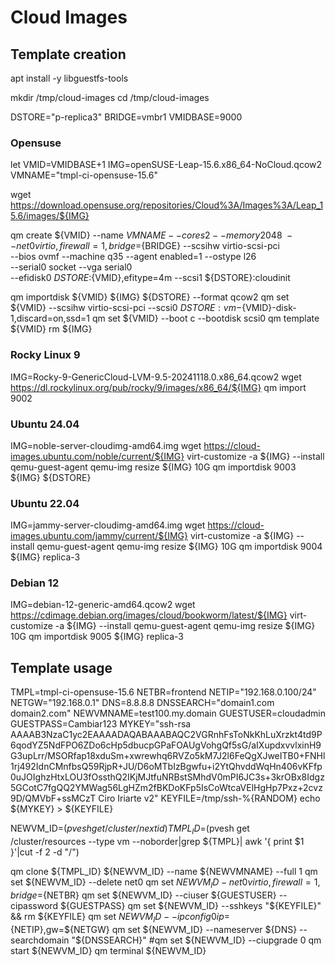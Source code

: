 # Cloud Images

## Template creation
apt install -y libguestfs-tools

mkdir /tmp/cloud-images
cd /tmp/cloud-images

DSTORE="p-replica3"
BRIDGE=vmbr1
VMIDBASE=9000

### Opensuse
let VMID=VMIDBASE+1
IMG=openSUSE-Leap-15.6.x86_64-NoCloud.qcow2
VMNAME="tmpl-ci-opensuse-15.6"

wget https://download.opensuse.org/repositories/Cloud%3A/Images%3A/Leap_15.6/images/${IMG}

qm create ${VMID} --name ${VMNAME} --cores 2 --memory 2048 \
--net0 virtio,firewall=1,bridge=${BRIDGE} --scsihw virtio-scsi-pci \
--bios ovmf --machine q35 --agent enabled=1 --ostype l26 \
--serial0 socket --vga serial0 \
--efidisk0 ${DSTORE}:${VMID},efitype=4m --scsi1 ${DSTORE}:cloudinit

qm importdisk ${VMID} ${IMG} ${DSTORE} --format qcow2
qm set ${VMID} --scsihw virtio-scsi-pci --scsi0 ${DSTORE}:vm-${VMID}-disk-1,discard=on,ssd=1
qm set ${VMID} --boot c --bootdisk scsi0
qm template ${VMID}
rm ${IMG}



### Rocky Linux 9
IMG=Rocky-9-GenericCloud-LVM-9.5-20241118.0.x86_64.qcow2
wget https://dl.rockylinux.org/pub/rocky/9/images/x86_64/${IMG}
qm import 9002

### Ubuntu 24.04
IMG=noble-server-cloudimg-amd64.img
wget https://cloud-images.ubuntu.com/noble/current/${IMG}
virt-customize -a ${IMG} --install qemu-guest-agent
qemu-img resize ${IMG} 10G
qm importdisk 9003 ${IMG} ${DSTORE}

### Ubuntu 22.04
IMG=jammy-server-cloudimg-amd64.img
wget https://cloud-images.ubuntu.com/jammy/current/${IMG}
virt-customize -a ${IMG} --install qemu-guest-agent
qemu-img resize ${IMG} 10G
qm importdisk 9004 ${IMG} replica-3

### Debian 12
IMG=debian-12-generic-amd64.qcow2
wget https://cdimage.debian.org/images/cloud/bookworm/latest/${IMG}
virt-customize -a ${IMG} --install qemu-guest-agent
qemu-img resize ${IMG} 10G
qm importdisk 9005 ${IMG} replica-3

## Template usage
TMPL=tmpl-ci-opensuse-15.6
NETBR=frontend
NETIP="192.168.0.100/24"
NETGW="192.168.0.1"
DNS=8.8.8.8
DNSSEARCH="domain1.com domain2.com"
NEWVMNAME=test100.my.domain
GUESTUSER=cloudadmin
GUESTPASS=Cambiar123
MYKEY="ssh-rsa AAAAB3NzaC1yc2EAAAADAQABAAABAQC2VGRnhFsToNkKhLuXrzkt4td9P6qodYZ5NdFPO6ZDo6cHp5dbucpGPaFOAUgVohgQf5sG/aIXupdxvvlxinH9G3upLrr/MSORfap18xduSm+xwrewhq6RVZo5kM7J2l6FeQgXJweITB0+FNHl1rj492IdnCMnfbsQ59RjpR+JU/D6oMTbIzBgwfu+i2YtQhvddWqHn406vKFfp0uJOIghzHtxLOU3fOssthQ2IKjMJtfuNRBstSMhdV0mPI6JC3s+3krOBx8Idgz5GCotC7fgQQ2YMWag56LgHZm2fBKDoKFp5IsCoWtcaVElHgHp7Pxz+2cvz9D/QMVbF+ssMCzT Ciro Iriarte v2"
KEYFILE=/tmp/ssh-%{RANDOM}
echo ${MYKEY} > ${KEYFILE}

NEWVM_ID=$(pvesh get /cluster/nextid)
TMPL_ID=$(pvesh get /cluster/resources --type vm --noborder|grep ${TMPL}| awk '{ print $1 }'|cut -f 2 -d "/")

qm clone ${TMPL_ID} ${NEWVM_ID} --name ${NEWVMNAME} --full 1
qm set ${NEWVM_ID} --delete net0
qm set ${NEWVM_ID} -net0 virtio,firewall=1,bridge=${NETBR}
qm set ${NEWVM_ID} --ciuser ${GUESTUSER} --cipassword ${GUESTPASS}
qm set ${NEWVM_ID} --sshkeys "${KEYFILE}" && rm ${KEYFILE}
qm set ${NEWVM_ID} --ipconfig0 ip=${NETIP},gw=${NETGW}
qm set ${NEWVM_ID} --nameserver ${DNS} --searchdomain "${DNSSEARCH}"
#qm set ${NEWVM_ID} --ciupgrade 0
qm start ${NEWVM_ID}
qm terminal ${NEWVM_ID}
